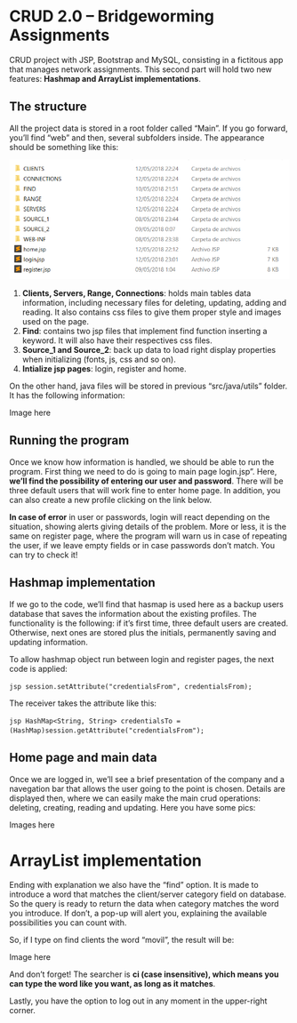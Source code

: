# CRUD 2.0 – Bridgeworming Assignments

CRUD project with JSP, Bootstrap and MySQL, consisting in a fictitous app that manages network assignments. This second part will hold two new features: **Hashmap and ArrayList implementations**.

## The structure

All the project data is stored in a root folder called “Main”. If you go forward, you’ll find “web” and then, several subfolders inside. The appearance should be something like this:

![Folders](https://github.com/ivanmirandastavenuiter/CRUD-2.0/blob/master/pics/img-1.png)

1. **Clients, Servers, Range, Connections**: holds main tables data information, including necessary files for deleting, updating, adding and reading. It also contains css files to give them proper style and images used on the page.
2. **Find**: contains two jsp files that implement find function inserting a keyword. It will also have their respectives css files. 
3. **Source_1 and Source_2**: back up data to load right display properties when initializing (fonts, js, css and so on).
4. **Intialize jsp pages**: login, register and home.

On the other hand, java files will be stored in previous “src/java/utils” folder. It has the following information:

Image here

## Running the program

Once we know how information is handled, we should be able to run the program. First thing we need to do is going to main page login.jsp”. Here, **we’ll find the possibility of entering our user and password**. There will be three default users that will work fine to enter home page. In addition, you can also create a new profile clicking on the link below. 

**In case of error** in user or passwords, login will react depending on the situation, showing alerts giving details of the problem. More or less, it is the same on register page, where the program will warn us in case of repeating the user, if we leave empty fields or in case passwords don’t match. You can try to check it!

## Hashmap implementation

If we go to the code, we’ll find that hasmap is used here as a backup users database that saves the information about the existing profiles. The functionality is the following: if it’s first time, three default users are created. Otherwise, next ones are stored plus the initials, permanently saving and updating information. 

To allow hashmap object run between login and register pages, the next code is applied:

` jsp
session.setAttribute("credentialsFrom", credentialsFrom);
`

The receiver takes the attribute like this:

` jsp
HashMap<String, String> credentialsTo = (HashMap)session.getAttribute("credentialsFrom");
`

## Home page and main data

Once we are logged in, we’ll see a brief presentation of the company and a navegation bar that allows the user going to the point is chosen. Details are displayed then, where we can easily make the main crud operations: deleting, creating, reading and updating. Here you have some pics:

Images here

# ArrayList implementation

Ending with explanation we also have the “find” option. It is made to introduce a word that matches the client/server category field on database. So the query is ready to return the data when category matches the word you introduce. If don’t, a pop-up will alert you, explaining the available possibilities you can count with. 

So, if I type on find clients the word “movil”, the result will be:

Image here

And don’t forget! The searcher is **ci (case insensitive), which means you can type the word like you want, as long as it matches**.

Lastly, you have the option to log out in any moment in the upper-right corner. 

